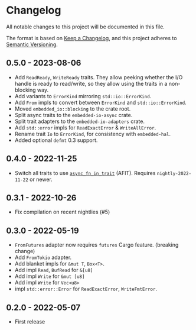 # Changelog

All notable changes to this project will be documented in this file.

The format is based on [Keep a Changelog](https://keepachangelog.com/en/1.0.0/),
and this project adheres to [Semantic Versioning](https://semver.org/spec/v2.0.0.html).

## 0.5.0 - 2023-08-06

- Add `ReadReady`, `WriteReady` traits. They allow peeking whether the I/O handle is ready to read/write, so they allow using the traits in a non-blocking way.
- Add variants to `ErrorKind` mirroring `std::io::ErrorKind`.
- Add `From` impls to convert between `ErrorKind` and `std::io::ErrorKind`.
- Moved `embedded_io::blocking` to the crate root.
- Split async traits to the `embedded-io-async` crate.
- Split trait adapters to the `embedded-io-adapters` crate.
- Add `std::error` impls for `ReadExactError` & `WriteAllError`.
- Rename trait `Io` to `ErrorKind`, for consistency with `embedded-hal`.
- Added optional `defmt` 0.3 support.

## 0.4.0 - 2022-11-25

- Switch all traits to use [`async_fn_in_trait`](https://blog.rust-lang.org/inside-rust/2022/11/17/async-fn-in-trait-nightly.html) (AFIT). Requires `nightly-2022-11-22` or newer.

## 0.3.1 - 2022-10-26

- Fix compilation on recent nightlies (#5)

## 0.3.0 - 2022-05-19

- `FromFutures` adapter now requires `futures` Cargo feature. (breaking change)
- Add `FromTokio` adapter.
- Add blanket impls for `&mut T`, `Box<T>`.
- Add impl `Read`, `BufRead` for `&[u8]`
- Add impl `Write` for `&mut [u8]`
- Add impl `Write` for `Vec<u8>`
- impl `std::error::Error` for `ReadExactError`, `WriteFmtError`.

## 0.2.0 - 2022-05-07

- First release